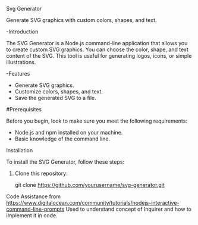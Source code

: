
Svg Generator

Generate SVG graphics with custom colors, shapes, and text.

-Introduction

The SVG Generator is a Node.js command-line application that allows you to  create custom SVG graphics. You can choose the color, shape, and  text content of the SVG. This tool is useful for generating logos, icons, or simple illustrations.

-Features

- Generate SVG graphics. 
- Customize colors, shapes, and text. 
- Save the generated SVG to a file. 

#Prerequisites

Before you begin, look to make sure you meet the following  requirements:  

- Node.js and npm installed on your machine.
- Basic knowledge of the command line. 

Installation

To install the SVG Generator, follow these steps: 

1. Clone this repository:


   git clone https://github.com/yourusername/svg-generator.git 

Code Assistance from https://www.digitalocean.com/community/tutorials/nodejs-interactive-command-line-prompts Used to understand concept of Inquirer and how to implement it in code.
